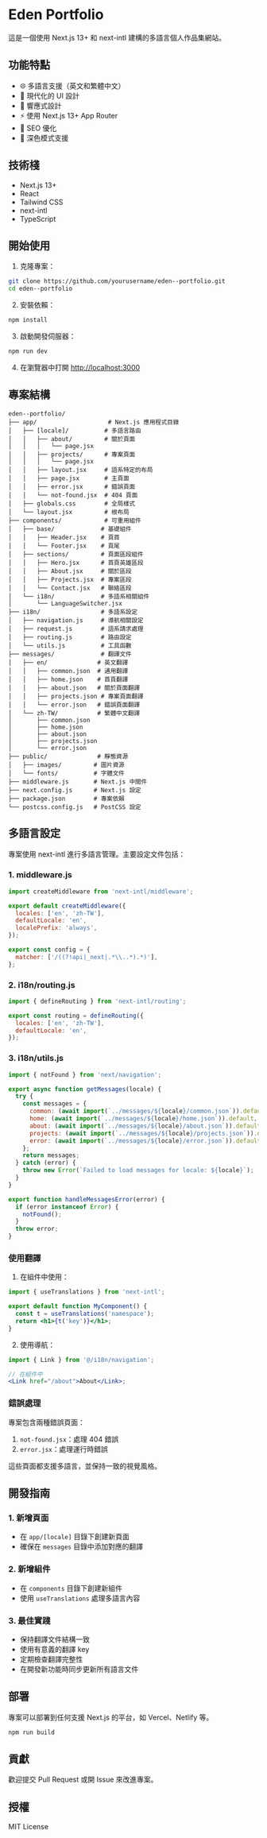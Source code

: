 # Eden Portfolio

這是一個使用 Next.js 13+ 和 next-intl 建構的多語言個人作品集網站。

## 功能特點

- 🌐 多語言支援（英文和繁體中文）
- 🎨 現代化的 UI 設計
- 📱 響應式設計
- ⚡ 使用 Next.js 13+ App Router
- 🎯 SEO 優化
- 🌙 深色模式支援

## 技術棧

- Next.js 13+
- React
- Tailwind CSS
- next-intl
- TypeScript

## 開始使用

1. 克隆專案：

```bash
git clone https://github.com/yourusername/eden--portfolio.git
cd eden--portfolio
```

2. 安裝依賴：

```bash
npm install
```

3. 啟動開發伺服器：

```bash
npm run dev
```

4. 在瀏覽器中打開 [http://localhost:3000](http://localhost:3000)

## 專案結構

```
eden--portfolio/
├── app/                    # Next.js 應用程式目錄
│   ├── [locale]/          # 多語言路由
│   │   ├── about/         # 關於頁面
│   │   │   └── page.jsx
│   │   ├── projects/      # 專案頁面
│   │   │   └── page.jsx
│   │   ├── layout.jsx     # 語系特定的布局
│   │   ├── page.jsx       # 主頁面
│   │   ├── error.jsx      # 錯誤頁面
│   │   └── not-found.jsx  # 404 頁面
│   ├── globals.css        # 全局樣式
│   └── layout.jsx         # 根布局
├── components/            # 可重用組件
│   ├── base/             # 基礎組件
│   │   ├── Header.jsx    # 頁首
│   │   └── Footer.jsx    # 頁尾
│   ├── sections/         # 頁面區段組件
│   │   ├── Hero.jsx      # 首頁英雄區段
│   │   ├── About.jsx     # 關於區段
│   │   ├── Projects.jsx  # 專案區段
│   │   └── Contact.jsx   # 聯絡區段
│   └── i18n/             # 多語系相關組件
│       └── LanguageSwitcher.jsx
├── i18n/                 # 多語系設定
│   ├── navigation.js     # 導航相關設定
│   ├── request.js        # 語系請求處理
│   ├── routing.js        # 路由設定
│   └── utils.js          # 工具函數
├── messages/             # 翻譯文件
│   ├── en/              # 英文翻譯
│   │   ├── common.json  # 通用翻譯
│   │   ├── home.json    # 首頁翻譯
│   │   ├── about.json   # 關於頁面翻譯
│   │   ├── projects.json # 專案頁面翻譯
│   │   └── error.json   # 錯誤頁面翻譯
│   └── zh-TW/           # 繁體中文翻譯
│       ├── common.json
│       ├── home.json
│       ├── about.json
│       ├── projects.json
│       └── error.json
├── public/              # 靜態資源
│   ├── images/         # 圖片資源
│   └── fonts/          # 字體文件
├── middleware.js       # Next.js 中間件
├── next.config.js      # Next.js 設定
├── package.json        # 專案依賴
└── postcss.config.js   # PostCSS 設定
```

## 多語言設定

專案使用 next-intl 進行多語言管理。主要設定文件包括：

### 1. middleware.js

```javascript
import createMiddleware from 'next-intl/middleware';

export default createMiddleware({
  locales: ['en', 'zh-TW'],
  defaultLocale: 'en',
  localePrefix: 'always',
});

export const config = {
  matcher: ['/((?!api|_next|.*\\..*).*)'],
};
```

### 2. i18n/routing.js

```javascript
import { defineRouting } from 'next-intl/routing';

export const routing = defineRouting({
  locales: ['en', 'zh-TW'],
  defaultLocale: 'en',
});
```

### 3. i18n/utils.js

```javascript
import { notFound } from 'next/navigation';

export async function getMessages(locale) {
  try {
    const messages = {
      common: (await import(`../messages/${locale}/common.json`)).default,
      home: (await import(`../messages/${locale}/home.json`)).default,
      about: (await import(`../messages/${locale}/about.json`)).default,
      projects: (await import(`../messages/${locale}/projects.json`)).default,
      error: (await import(`../messages/${locale}/error.json`)).default,
    };
    return messages;
  } catch (error) {
    throw new Error(`Failed to load messages for locale: ${locale}`);
  }
}

export function handleMessagesError(error) {
  if (error instanceof Error) {
    notFound();
  }
  throw error;
}
```

### 使用翻譯

1. 在組件中使用：

```jsx
import { useTranslations } from 'next-intl';

export default function MyComponent() {
  const t = useTranslations('namespace');
  return <h1>{t('key')}</h1>;
}
```

2. 使用導航：

```jsx
import { Link } from '@/i18n/navigation';

// 在組件中
<Link href="/about">About</Link>;
```

### 錯誤處理

專案包含兩種錯誤頁面：

1. `not-found.jsx`：處理 404 錯誤
2. `error.jsx`：處理運行時錯誤

這些頁面都支援多語言，並保持一致的視覺風格。

## 開發指南

### 1. 新增頁面

- 在 `app/[locale]` 目錄下創建新頁面
- 確保在 `messages` 目錄中添加對應的翻譯

### 2. 新增組件

- 在 `components` 目錄下創建新組件
- 使用 `useTranslations` 處理多語言內容

### 3. 最佳實踐

- 保持翻譯文件結構一致
- 使用有意義的翻譯 key
- 定期檢查翻譯完整性
- 在開發新功能時同步更新所有語言文件

## 部署

專案可以部署到任何支援 Next.js 的平台，如 Vercel、Netlify 等。

```bash
npm run build
```

## 貢獻

歡迎提交 Pull Request 或開 Issue 來改進專案。

## 授權

MIT License
